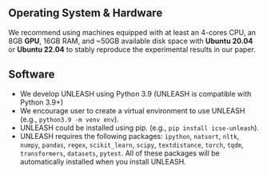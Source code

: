 ## Operating System & Hardware
We recommend using machines equipped with at least an 4-cores CPU, an 8GB **GPU**, 16GB RAM, and ~50GB available disk space with **Ubuntu 20.04** or **Ubuntu 22.04** to stably reproduce the experimental results in our paper.

## Software

- We develop UNLEASH using Python 3.9 (UNLEASH is compatible with Python 3.9+)
- We encourage user to create a virtual environment to use UNLEASH (e.g., `python3.9 -m venv env`).
- UNLEASH could be installed using pip. (e.g., `pip install icse-unleash`).
- UNLEASH requires the following packages: `ipython`, `natsort`, `nltk`, `numpy`, `pandas`, `regex`, `scikit_learn`, `scipy`, `textdistance`, `torch`, `tqdm`, `transformers`, `datasets`, `pytest`. All of these packages will be automatically installed when you install UNLEASH.
